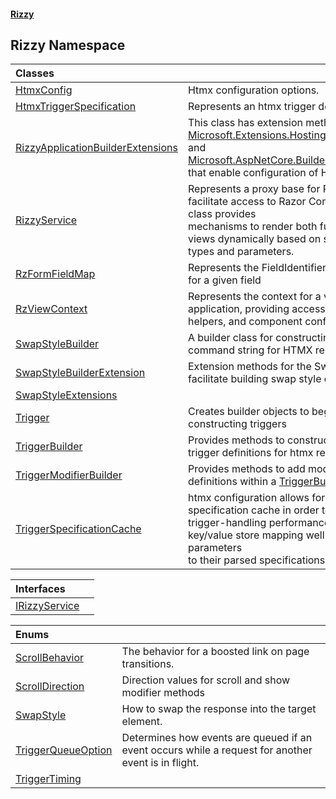 #### [Rizzy](index 'index')

## Rizzy Namespace

| Classes | |
| :--- | :--- |
| [HtmxConfig](Rizzy.HtmxConfig 'Rizzy.HtmxConfig') | Htmx configuration options. |
| [HtmxTriggerSpecification](Rizzy.HtmxTriggerSpecification 'Rizzy.HtmxTriggerSpecification') | Represents an htmx trigger definition |
| [RizzyApplicationBuilderExtensions](Rizzy.RizzyApplicationBuilderExtensions 'Rizzy.RizzyApplicationBuilderExtensions') | This class has extension methods for [Microsoft.Extensions.Hosting.IHostApplicationBuilder](https://docs.microsoft.com/en-us/dotnet/api/Microsoft.Extensions.Hosting.IHostApplicationBuilder 'Microsoft.Extensions.Hosting.IHostApplicationBuilder') and [Microsoft.AspNetCore.Builder.IApplicationBuilder](https://docs.microsoft.com/en-us/dotnet/api/Microsoft.AspNetCore.Builder.IApplicationBuilder 'Microsoft.AspNetCore.Builder.IApplicationBuilder') <br/>that enable configuration of Htmx in the application. |
| [RizzyService](Rizzy.RizzyService 'Rizzy.RizzyService') | Represents a proxy base for Rizzy services that facilitate access to Razor Component views. This class provides<br/>mechanisms to render both full and partial Razor views dynamically based on specified component types and parameters. |
| [RzFormFieldMap](Rizzy.RzFormFieldMap 'Rizzy.RzFormFieldMap') | Represents the FieldIdentifier to field name mapping for a given field |
| [RzViewContext](Rizzy.RzViewContext 'Rizzy.RzViewContext') | Represents the context for a view within an application, providing access to HTTP contexts, URL helpers, and component configurations. |
| [SwapStyleBuilder](Rizzy.SwapStyleBuilder 'Rizzy.SwapStyleBuilder') | A builder class for constructing a swap style command string for HTMX responses. |
| [SwapStyleBuilderExtension](Rizzy.SwapStyleBuilderExtension 'Rizzy.SwapStyleBuilderExtension') | Extension methods for the SwapStyle enum to facilitate building swap style commands. |
| [SwapStyleExtensions](Rizzy.SwapStyleExtensions 'Rizzy.SwapStyleExtensions') | |
| [Trigger](Rizzy.Trigger 'Rizzy.Trigger') | Creates builder objects to begin the fluent chain for constructing triggers |
| [TriggerBuilder](Rizzy.TriggerBuilder 'Rizzy.TriggerBuilder') | Provides methods to construct and manage htmx trigger definitions for htmx requests. |
| [TriggerModifierBuilder](Rizzy.TriggerModifierBuilder 'Rizzy.TriggerModifierBuilder') | Provides methods to add modifiers to htmx trigger definitions within a [TriggerBuilder](Rizzy.TriggerBuilder 'Rizzy.TriggerBuilder') context. |
| [TriggerSpecificationCache](Rizzy.TriggerSpecificationCache 'Rizzy.TriggerSpecificationCache') | htmx configuration allows for the creation of a trigger specification cache in order to improve<br/>trigger-handling performance.  The cache is a key/value store mapping well-formed hx-trigger parameters<br/>to their parsed specifications. |

| Interfaces | |
| :--- | :--- |
| [IRizzyService](Rizzy.IRizzyService 'Rizzy.IRizzyService') | |

| Enums | |
| :--- | :--- |
| [ScrollBehavior](Rizzy.ScrollBehavior 'Rizzy.ScrollBehavior') | The behavior for a boosted link on page transitions. |
| [ScrollDirection](Rizzy.ScrollDirection 'Rizzy.ScrollDirection') | Direction values for scroll and show modifier methods |
| [SwapStyle](Rizzy.SwapStyle 'Rizzy.SwapStyle') | How to swap the response into the target element. |
| [TriggerQueueOption](Rizzy.TriggerQueueOption 'Rizzy.TriggerQueueOption') | Determines how events are queued if an event occurs while a request for another event is in flight. |
| [TriggerTiming](Rizzy.TriggerTiming 'Rizzy.TriggerTiming') | |
